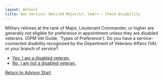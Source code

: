```yaml
---
layout: default
title: Own Service: Retired Major/Lt. Cmdr+ - Check Disability
---
```


Military retirees at the rank of Major, Lieutenant Commander, or higher are generally not eligible for preference in appointment unless they are disabled veterans. (OPM Vet Guide, 'Types of Preference'). Do you have a service-connected disability recognized by the Department of Veterans Affairs (VA) or your branch of service?

*   [Yes, I am a disabled veteran.](./ownservice_discharged_honorableconditions.md)
*   [No, I am not a disabled veteran.](./ineligible_retiredmajor_notdisabled.md)

[Return to Advisor Start](./start.md)
